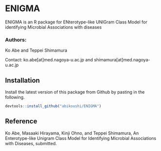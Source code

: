 # ENIGMA
ENIGMA is an R package for ENterotype-like UNIGram Class Model for identifying Microbial Associations with diseases

### Authors:

Ko Abe and Teppei Shimamura

Contact: ko.abe[at]med.nagoya-u.ac.jp and shimamura[at]med.nagoya-u.ac.jp

## Installation

Install the latest version of this package from Github by pasting in the following.

~~~R
devtools::install_github("abikoushi/ENIGMA")
~~~


## Reference
Ko Abe, Masaaki Hirayama, Kinji Ohno, and Teppei Shimamura, An Enterotype-like Unigram Class Model for Identifying Microbial Associations with Diseases, submitted.
